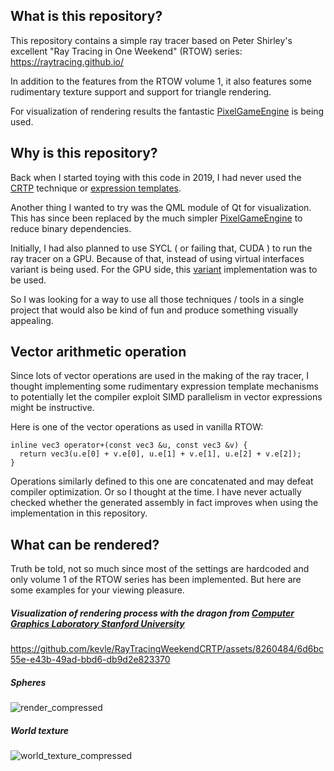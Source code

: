 ## What is this repository? ##

This repository contains a simple ray tracer based on Peter Shirley's excellent "Ray Tracing in One Weekend" (RTOW) series: https://raytracing.github.io/

In addition to the features from the RTOW volume 1, it also features some rudimentary texture support and support for triangle rendering. 

For visualization of rendering results the fantastic [PixelGameEngine](https://github.com/OneLoneCoder/olcPixelGameEngine) is being used.

## Why is this repository? ##

Back when I started toying with this code in 2019, I had never used the [CRTP](https://en.cppreference.com/w/cpp/language/crtp) technique or [expression templates](https://en.cppreference.com/w/cpp/language/expression_template).

Another thing I wanted to try was the QML module of Qt for visualization. This has since been replaced by the much simpler [PixelGameEngine](https://github.com/OneLoneCoder/olcPixelGameEngine) to reduce binary dependencies.

Initially, I had also planned to use SYCL ( or failing that, CUDA ) to run the ray tracer on a GPU. Because of that, instead of using virtual interfaces variant is being used. For the GPU side, this [variant](https://github.com/jaredhoberock/variant) implementation was to be used.

So I was looking for a way to use all those techniques / tools in a single project that would also be kind of fun and produce something visually appealing.

## Vector arithmetic operation ##

Since lots of vector operations are used in the making of the ray tracer, I thought implementing some rudimentary expression template mechanisms to potentially let the compiler exploit SIMD parallelism in vector expressions might be instructive.

Here is one of the vector operations as used in vanilla RTOW:

    inline vec3 operator+(const vec3 &u, const vec3 &v) {
      return vec3(u.e[0] + v.e[0], u.e[1] + v.e[1], u.e[2] + v.e[2]);
    }

Operations similarly defined to this one are concatenated and may defeat compiler optimization. Or so I thought at the time. I have never actually checked whether the generated assembly in fact improves when using the implementation in this repository.

What can be rendered?
-------------

Truth be told, not so much since most of the settings are hardcoded and only volume 1 of the RTOW series has been implemented. But here are some examples for your viewing pleasure.

##### Visualization of rendering process with the dragon from [Computer Graphics Laboratory Stanford University](http://graphics.stanford.edu/data/3Dscanrep/)

https://github.com/kevle/RayTracingWeekendCRTP/assets/8260484/6d6bc55e-e43b-49ad-bbd6-db9d2e823370

##### Spheres

![render_compressed](https://github.com/kevle/RayTracingWeekendCRTP/assets/8260484/6b2d3f17-b262-4167-9a2d-d6b345d21b8c)

##### World texture

![world_texture_compressed](https://github.com/kevle/RayTracingWeekendCRTP/assets/8260484/3a347de9-3bc0-4047-8442-865626acd1fa)
